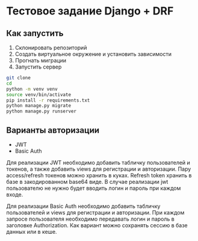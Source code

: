 # Тестовое задание Django + DRF

## Как запустить

1. Склонировать репозиторий
2. Создать виртуальное окружение и установить зависимости
3. Прогнать миграции
4. Запустить сервер

```bash
git clone
cd
python -m venv venv
source venv/bin/activate
pip install -r requirements.txt
python manage.py migrate
python manage.py runserver
```

## Варианты авторизации

- JWT
- Basic Auth

Для реализации JWT необходимо добавить табличку пользователей и токенов, а также добавить views для регистрации и авторизации. Пару access/refresh токенов можно хранить в куках. Refresh token хранить в базе в закодированном base64 виде. В случае реализации jwt пользователю не нужно будет вводить логин и пароль при каждом входе.

Для реализации Basic Auth необходимо добавить табличку пользователей и views для регистрации и авторизации. При каждом запросе пользователя необходимо передавать логин и пароль в заголовке Authorization. Как вариант можно сохранять сессию в базе данных или в кеше.